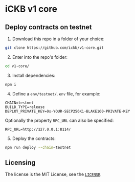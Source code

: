 # iCKB v1 core

## Deploy contracts on testnet

1. Download this repo in a folder of your choice:  

```bash
git clone https://github.com/ickb/v1-core.git
```

2. Enter into the repo's folder:

```bash
cd v1-core/
```

3. Install dependencies:

```bash
npm i
```

4. Define a `env/testnet/.env` file, for example:

```
CHAIN=testnet
BUILD_TYPE=release
DEPLOY_PRIVATE_KEY=0x-YOUR-SECP256K1-BLAKE160-PRIVATE-KEY
```

Optionally the property `RPC_URL` can also be specified:

```
RPC_URL=http://127.0.0.1:8114/
```

5. Deploy the contracts:

```bash
npm run deploy --chain=testnet
```

## Licensing

The license is the MIT License, see the [`LICENSE`](./LICENSE).
